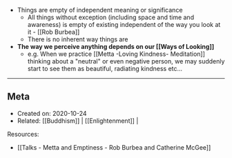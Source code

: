 - Things are empty of independent meaning or significance
	- All things without exception (including space and time and awareness) is empty of existing independent of the way you look at it - [[Rob Burbea]]
	- There is no inherent way things are
- **The way we perceive anything depends on our [[Ways of Looking]]**
	- e.g. When we practice [[Metta -Loving Kindness- Meditation]] thinking about a "neutral" or even negative person, we may suddenly start to see them as beautiful, radiating kindness etc...


-------------------
## Meta
- Created on: 2020-10-24
- Related: [[Buddhism]] | [[Enlightenment]] |

Resources:
-  [[Talks - Metta and Emptiness - Rob Burbea and Catherine McGee]]